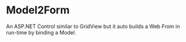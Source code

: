 Model2Form
==========

An ASP.NET Control similar to GridView but it auto builds a Web From in run-time by binding a Model.
